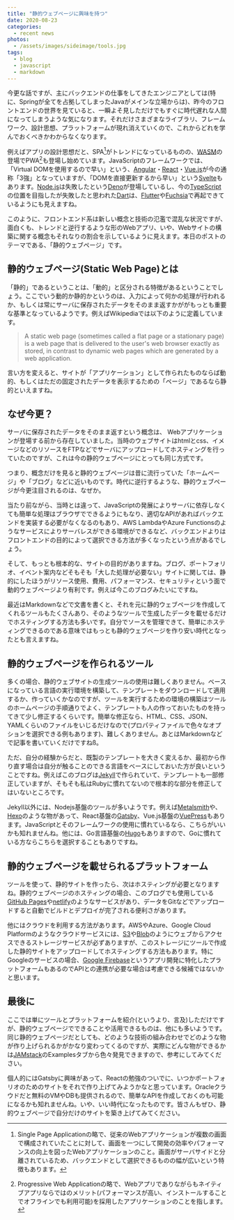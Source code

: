 ```yaml
---
title: "静的ウェブページに興味を持つ"
date: 2020-08-23
categories: 
  - recent news
photos:
  - /assets/images/sideimage/tools.jpg
tags:
  - blog
  - javascript
  - markdown
---
```


今更な話ですが、主にバックエンドの仕事をしてきたエンジニアとしては(特に、Springが全てを占拠してしまったJavaがメインな立場からは)、昨今のフロントエンドの世界を見ていると、一瞬よそ見しただけでもすぐに時代遅れな人間になってしまうような気になります。それだけさまざまなライブラリ、フレームワーク、設計思想、プラットフォームが現れ消えていくので、これからどれを学んでおくべきかわからなくなります。

例えばアプリの設計思想だと、SPA[^1]がトレンドになっているものの、[WASM](https://webassembly.org)の登場でPWA[^2]も登場し始めています。JavaScriptのフレームワークでは、「Virtual DOMを使用するので早い」という、[Angular](https://angular.io)・[React](https://reactjs.org)・[Vue.js](https://vuejs.org)が今の通称「3強」となっていますが、「DOMを直接更新するから早い」という[Svelte](https://svelte.dev)もあります。[Node.js](https://nodejs.org)は失敗したという[Deno](https://deno.land)が登場しているし、今の[TypeScript](https://www.typescriptlang.org)の位置を目指したが失敗したと思われた[Dart](https://dart.dev)は、[Flutter](https://flutter.dev)や[Fuchsia](https://fuchsia.dev)で再起できているようにも見えますね。

このように、フロントエンド系は新しい概念と技術の氾濫で混乱な状況ですが、面白くも、トレンドと逆行するような形のWebアプリ、いや、Webサイトの構築に関する概念もそれなりの割合を示しているように見えます。本日のポストのテーマである、「静的ウェブページ」です。

## 静的ウェブページ(Static Web Page)とは

「静的」であるということは、「動的」と区分される特徴があるということでしょう。ここでいう動的か静的かというのは、入力によって何かの処理が行われるか、もしくは常にサーバに保存されたデータをそのまま返すかががもっとも重要な基準となっているようです。例えばWikipediaでは以下のように定義しています。

> A static web page (sometimes called a flat page or a stationary page) is a web page that is delivered to the user's web browser exactly as stored, in contrast to dynamic web pages which are generated by a web application.

言い方を変えると、サイトが「アプリケーション」として作られたものならば動的、もしくはただの固定されたデータを表示するための「ページ」であるなら静的といえますね。

## なぜ今更？

サーバに保存されたデータをそのまま返すという概念は、 Webアプリケーションが登場する前から存在していました。当時のウェブサイトはhtmlとcss、イメージなどのリソースをFTPなどでサーバにアップロードしてホスティングを行っていたのですが、これは今の静的ウェブページにとっても同じ方式です。

つまり、概念だけを見ると静的ウェブページは昔に流行っていた「ホームページ」や「ブログ」などに近いものです。時代に逆行するような、静的ウェブページが今更注目されるのは、なぜか。

当たり前ながら、当時とは違って、JavaScriptの発展によりサーバに依存しなくても簡単な処理はブラウザでできるようにもなり、適切なAPIがあればバックエンドを実装する必要がなくなるのもあり、AWS LambdaやAzure Functionsのようなサービスによりサーバレスができる環境ができるなど、バックエンドよりはフロントエンドの目的によって選択できる方法が多くなったという点があるでしょう。

そして、もっとも根本的な、サイトの目的がありますね。ブログ、ポートフォリオ、イベント案内などそもそも「大した処理が必要ない」サイトに関しては、静的にしたほうがリソース使用、費用、パフォーマンス、セキュリティという面で動的ウェブページより有利です。例えば今このブログみたいにですね。

最近はMarkdownなどで文書を書くと、それを元に静的ウェブページを作成してくれるツールもたくさんあり、そのようなツールで生成したデータを載せるだけでホスティングする方法も多いです。自分でソースを管理できて、簡単にホスティングできるのである意味ではもっとも静的ウェブページを作り安い時代となったとも言えますね。

## 静的ウェブページを作られるツール

多くの場合、静的ウェブサイトの生成ツールの使用は難しくありません。ベースになっている言語の実行環境を構築して、テンプレートをダウンロードして適用するか、作っていくかなのですが、ツールを実行するための環境の構築はツールのホームページの手順通りでよく、テンプレートも人の作っておいたものを持ってきて少し修正するくらいです。簡単な修正なら、HTML、CSS、JSON、YAMLくらいのファイルをいじるだけなので(プロパティファイルで色々なオプションを選択できる例もあります)、難しくありません。あとはMarkdownなどで記事を書いていくだけですねß。

ただ、自分の経験からだと、既製のテンプレートを大きく変えるか、最初から作り直す場合は自分が触ることのできる言語をベースにしておいた方が良いということですね。例えばこのブログは[Jekyll](https://jekyllrb.com)で作られていて、テンプレートも一部修正していますが、そもそも私はRubyに慣れてないので根本的な部分を修正してはいないところです。

Jekyll以外には、Nodejs基盤のツールが多いようです。例えば[Metalsmith](https://metalsmith.io)や、[Hexo](https://hexo.io)のような物があって、React基盤の[Gatsby](https://www.gatsbyjs.com)、Vue.js基盤の[VuePress](https://vuepress.vuejs.org)もあります。JavaScriptとそのフレームワークの使用に慣れているなら、こちらがいいかも知れませんね。他には、Go言語基盤の[Hugo](https://gohugo.io)もありますので、Goに慣れている方ならこちらを選択することもありですね。

## 静的ウェブページを載せられるプラットフォーム

ツールを使って、静的サイトを作ったら、次はホスティングが必要となりますね。静的ウェブページのホスティングの場合、このブログでも使用している[GitHub Pages](https://pages.github.com)や[netlify](https://www.netlify.com)のようなサービスがあり、データをGitなどでアップロードすると自動でビルドとデプロイが完了される便利さがあります。

他にはクラウドを利用する方法があります。AWSやAzure、Google Cloud Platformのようなクラウドサービスには、[S3](https://aws.amazon.com/s3)や[Blob](https://azure.microsoft.com/ja-jp/services/storage/blobs)のようにウェブからアクセスできるストレージサービスが必ずありますが、このストレージにツールで作成した静的サイトをアップロードしてホスティングする方法もあります。特にGoogleのサービスの場合、[Google Firebase](https://firebase.google.com)というアプリ開発に特化したプラットフォームもあるのでAPIとの連携が必要な場合は考慮できる候補ではないかと思います。

## 最後に

ここでは単にツールとプラットフォームを紹介(というより、言及)しただけですが、静的ウェブページでできることや活用できるものは、他にも多いようです。同じ静的ウェブページだとしても、どのような技術の組み合わせでどのような物が作り上げられるかがかなり変わってくるのですが、実際にどんな物ができるかは[JAMstack](https://jamstack.org)のExamplesタブから色々発見できますので、参考にしてみてください。

個人的にはGatsbyに興味があって、Reactの勉強のついでに、いつかポートフォリオのためのサイトをそれで作り上げてみようかなと思っています。Oracleクラウドだと無料のVMやDBも提供されるので、簡単なAPIを作成しておくのも可能になるかも知れませんね。いや、いい時代になったものです。皆さんもぜひ、静的ウェブページで自分だけのサイトを築き上げてみてください。


[^1]: Single Page Applicationの略で、従来のWebアプリケーションが複数の画面で構成されていたことに対して、画面を一つにして開発の効率やパフォーマンスの向上を図ったWebアプリケーションのこと。画面がサーバサイドと分離されているため、バックエンドとして選択できるものの幅が広いという特徴もあります。
[^2]: Progressive Web Applicationの略で、Webアプリでありながらもネイティブアプリならではのメリット(パフォーマンスが高い、インストールすることでオフラインでも利用可能)を採用したアプリケーションのことを指します。